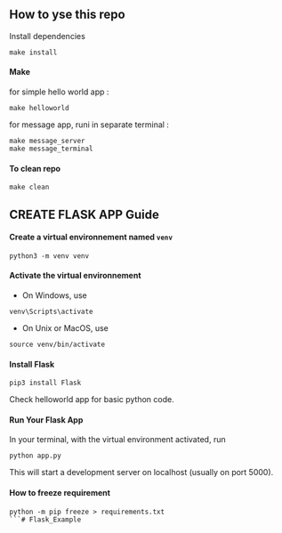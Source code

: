 ## How to yse this repo 

Install dependencies
```
make install
```

#### Make
for simple hello world app :
```
make helloworld
```

for message app, runi in separate terminal :
```
make message_server
make message_terminal
```

#### To clean repo
```
make clean
```

## CREATE FLASK APP Guide

#### Create a virtual environnement named `venv`
``` 
python3 -m venv venv
```

#### Activate the virtual environnement
- On Windows, use  
```
venv\Scripts\activate
```
- On Unix or MacOS, use 
```
source venv/bin/activate
```

#### Install Flask 
```
pip3 install Flask
```

Check helloworld app for basic python code. 

#### Run Your Flask App
In your terminal, with the virtual environment activated, run 
```
python app.py
```
This will start a development server on localhost (usually on port 5000).

#### How to freeze requirement
```
python -m pip freeze > requirements.txt
```# Flask_Example
